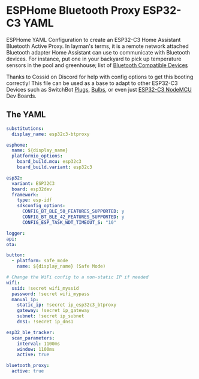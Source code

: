 # ESPHome Bluetooth Proxy ESP32-C3 YAML

ESPHome YAML Configuration to create an ESP32-C3 Home Assistant Bluetooth Active Proxy.  In layman's terms, it is a remote network attached Bluetooth adapter Home Assistant can use to communicate with Bluetooth devices.  For instance, put one in your backyard to pick up temperature sensors in the pool and greenhouse; list of [Bluetooth Compatible Devices](/wiki/ha/bluetooth-compatible-devices)   

Thanks to Cossid on Discord for help with config options to get this booting correctly!  This file can be used as a base to adapt to other ESP32-C3 Devices such as SwitchBot [Plugs](/wiki/devices/plugs/switchbot_15_amp_w1901400), [Bulbs](/wiki/devices/bulbs/switchbot_e26_w1401400), or even just [ESP32-C3 NodeMCU](https://amzn.to/3zrlyx4) Dev Boards.

## The YAML

```yaml
substitutions:
  display_name: esp32c3-btproxy

esphome:
  name: ${display_name}
  platformio_options:
    board_build.mcu: esp32c3
    board_build.variant: esp32c3  

esp32:
  variant: ESP32C3
  board: esp32dev
  framework:
    type: esp-idf
    sdkconfig_options:
      CONFIG_BT_BLE_50_FEATURES_SUPPORTED: y
      CONFIG_BT_BLE_42_FEATURES_SUPPORTED: y
      CONFIG_ESP_TASK_WDT_TIMEOUT_S: "10"    

logger:
api:
ota:

button:
  - platform: safe_mode
    name: ${display_name} (Safe Mode)

# Change the WiFi config to a non-static IP if needed
wifi:
  ssid: !secret wifi_myssid
  password: !secret wifi_mypass
  manual_ip:
    static_ip: !secret ip_esp32c3_btproxy
    gateway: !secret ip_gateway
    subnet: !secret ip_subnet
    dns1: !secret ip_dns1

esp32_ble_tracker:
  scan_parameters:
    interval: 1100ms
    window: 1100ms
    active: true

bluetooth_proxy:
  active: true
```